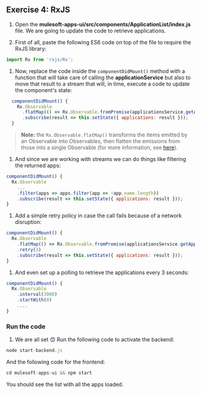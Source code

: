 ## Exercise 4: RxJS

1. Open the **mulesoft-apps-ui/src/components/ApplicationList/index.js** file. We are going to update the code to retrieve applications.

1. First of all, paste the following ES6 code on top of the file to require the RxJS library:

  ```js
  import Rx from 'rxjs/Rx';
  ```

1. Now, replace the code inside the `componentDidMount()` method with a function that will take care of calling the **applicationService** but also to move that result to a stream that will, in time, execute a code to update the component's state:

  ```js
    componentDidMount() {
      Rx.Observable
        .flatMap(() => Rx.Observable.fromPromise(applicationsService.getApplications()))
        .subscribe(result => this.setState({ applications: result }));
    }
  ```

  > **Note:** the `Rx.Observable.flatMap()` transforms the items emitted by an Observable into Observables, then flatten the emissions from those into a single Observable (for more information, see [here](http://reactivex.io/documentation/operators/flatmap.html)).


1. And since we are working with streams we can do things like filtering the returned apps:

  ```js
  componentDidMount() {
    Rx.Observable
      ...
      .filter(apps => apps.filter(app => !app.name.length))
      .subscribe(result => this.setState({ applications: result }));
  }
  ```

1. Add a simple retry policy in case the call fails because of a network disruption:

  ```js
  componentDidMount() {
    Rx.Observable
      .flatMap(() => Rx.Observable.fromPromise(applicationsService.getApplications()))
      .retry(3)
      .subscribe(result => this.setState({ applications: result }));
  }
  ```

1. And even set up a polling to retrieve the applications every 3 seconds:

  ```js
  componentDidMount() {
    Rx.Observable
      .interval(3000)
      .startWith(0)
      ....
  }
  ```

### Run the code

1. We are all set 😊 Run the following code to activate the backend:

  ```js
  node start-backend.js
  ```

  And the following code for the frontend:

  ```js
  cd mulesoft-apps-ui && npm start
  ```

  You should see the list with all the apps loaded.
